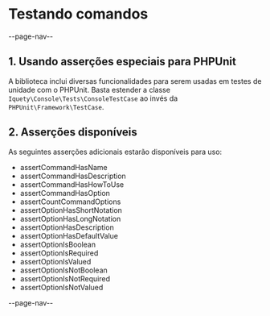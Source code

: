 # Testando comandos

--page-nav--

## 1. Usando asserções especiais para PHPUnit

A biblioteca inclui diversas funcionalidades para serem usadas em testes de unidade com o PHPUnit. Basta estender a classe `Iquety\Console\Tests\ConsoleTestCase` ao invés da `PHPUnit\Framework\TestCase`.

## 2. Asserções disponíveis

As seguintes asserções adicionais estarão disponíveis para uso:

- assertCommandHasName
- assertCommandHasDescription
- assertCommandHasHowToUse
- assertCommandHasOption
- assertCountCommandOptions
- assertOptionHasShortNotation
- assertOptionHasLongNotation
- assertOptionHasDescription
- assertOptionHasDefaultValue
- assertOptionIsBoolean
- assertOptionIsRequired
- assertOptionIsValued
- assertOptionIsNotBoolean
- assertOptionIsNotRequired
- assertOptionIsNotValued

--page-nav--
